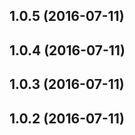 <a name="1.0.5"></a>
## 1.0.5 (2016-07-11)



<a name="1.0.4"></a>
## 1.0.4 (2016-07-11)



<a name="1.0.3"></a>
## 1.0.3 (2016-07-11)



<a name="1.0.2"></a>
## 1.0.2 (2016-07-11)



















